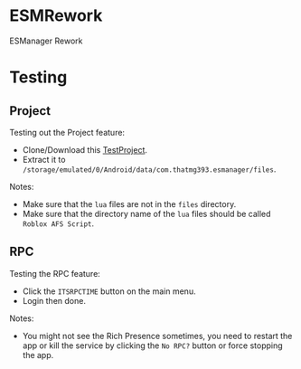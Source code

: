# ESMRework
ESManager Rework

# Testing

## Project
Testing out the Project feature:
- Clone/Download this [TestProject](https://github.com/ThatMG393/AFS-RBLX-Exploit).
- Extract it to `/storage/emulated/0/Android/data/com.thatmg393.esmanager/files`.

Notes:
- Make sure that the `lua` files are not in the `files` directory.
- Make sure that the directory name of the `lua` files should be called `Roblox AFS Script`.

## RPC
Testing the RPC feature:
- Click the `ITSRPCTIME` button on the main menu.
- Login then done.

Notes:
- You might not see the Rich Presence sometimes, you need to restart the app or kill the service by clicking the `No RPC?` button or force stopping the app.

